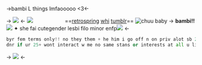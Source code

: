 ->bambi L things lmfaooooo <3<-


-> ![](https://64.media.tumblr.com/5c4643a99f596bc9031c7b21ffda6232/403d3c00d077bab9-05/s250x400/4af357aa75e3bb87d1f9da3bcf800c964e4e8a14.gifv) <-
![](https://64.media.tumblr.com/e73be0c78d4b1b470d665e2cef594b8c/3636b147cea3fa30-c9/s100x200/62b8646f22bebaab578db6f1d022e265e20a80fc.pnj) 	 ᠎᠎᠎᠎᠎᠎᠎᠎᠎᠎᠎᠎᠎᠎᠎᠎᠎᠎᠎᠎ㅤ᠎᠎᠎᠎᠎᠎᠎᠎᠎᠎᠎᠎᠎᠎᠎᠎᠎᠎᠎᠎ㅤ᠎᠎᠎᠎᠎᠎᠎᠎᠎᠎᠎᠎᠎᠎᠎᠎᠎᠎᠎᠎ㅤ᠎᠎᠎᠎᠎᠎᠎᠎᠎᠎᠎᠎᠎᠎᠎᠎᠎᠎᠎᠎ㅤ᠎᠎᠎᠎᠎᠎᠎᠎᠎᠎᠎᠎᠎᠎᠎᠎᠎᠎᠎᠎ㅤ᠎᠎᠎᠎᠎᠎᠎᠎᠎᠎᠎᠎᠎᠎᠎᠎᠎᠎᠎᠎ㅤ᠎᠎᠎᠎᠎᠎᠎᠎᠎᠎᠎᠎᠎᠎᠎᠎᠎᠎᠎᠎  ==[retrospring](https://retrospring.net/cake) [whi](https://weheartit.com/user/stupidcupid) [tumblr](https://magicinyoureyes.tumblr.com)== 
 ![chuu baby](https://64.media.tumblr.com/c2ef1b4f95172406f495968cd19278de/80a6f833719ad27d-d6/s640x960/26aaa0d3e7755ae9f0cfdbc16f6fb989758c4dc2.gifv) 
-> **bambi!!** ![](https://64.media.tumblr.com/c6bc5198f377c225126965368e200f6c/4b3ba76c8bc91294-b7/s75x75_c1/3054151675c98e26e6f869407a013249e696e04b.gifv) ✦  she fai cutegender 
lesbi filo minor enfp![](https://64.media.tumblr.com/88fc7a2992de6b9e66c2a39e071b5ffd/3636b147cea3fa30-6b/s75x75_c1/bce27a7bd14d7ad0cd35db704013e69b973907e8.gifv) <-
``` python
byr fem terms only!! no they them + he him i go off n on priv alot sb 2 unf req okie when priv! 
dnr if ur 25+ wont interact w me no same stans or interests at all u like suju 
```
-> ![](https://64.media.tumblr.com/5c4643a99f596bc9031c7b21ffda6232/403d3c00d077bab9-05/s250x400/4af357aa75e3bb87d1f9da3bcf800c964e4e8a14.gifv) <-